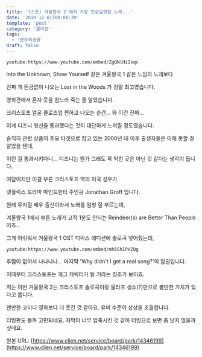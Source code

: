 ```yaml
---
title: '(스포) 겨울왕국 2 에서 가장 인상깊었던 노래...'
date: '2019-12-01T00:00:39'
template: 'post'
category: '클리앙'
tags: 
  - '모두의공원'
draft: false
---
```


`youtube:https://www.youtube.com/embed/ZgQNlHiIsqc`

  

Into the Unknown, Show Yourself 같은 겨울왕국 1 같은 느낌의 노래보다

진짜 개 뜬금없이 나오는 Lost in the Woods 가 정말 최고였습니다.

  

영화관에서 혼자 웃음 참느라 죽는 줄 알았습니다.

크리스토프 얼굴 클로즈업 짠하고 나오는 순간... 와 이건 진짜...

  

이게 디즈니 윗선을 통과했다는 것이 대단하게 느껴질 정도였습니다.

솔직히 관련 상품의 주요 타겟으로 잡고 있는 2000년 대 이후 출생자들은 이해 못할 걸 알았을 텐데,

이런 걸 통과시키다니... 디즈니는 뭔가 그래도 꽉 막힌 곳은 아닌 것 같다는 생각이 듭니다.

  

여담이지만 이걸 부른 크리스토프 역의 미국 성우가 

넷플릭스 드라마 마인드헌터 주인공 Jonathan Groff 입니다. 

원래 뮤지컬 배우 출신이라서 노래를 엄청 잘 부르는데, 

겨울왕국 1에서 부른 노래가 고작 1분도 안되는 Reindeer(s) are Better Than People이죠..

그게 아쉬워서 겨울왕국 1 OST 디럭스 에디션에 솔로곡 넣어줬는데,

  

`youtube:https://www.youtube.com/embed/mh5ShIPHZOg`

후렴이 없어서 나나나나... 마지막 'Why didn't I get a real song?'이 압권입니다.

이때부터 크리스토프는 개그 캐릭터가 될 거라는 징조가 보이죠.

  

저는 이번 겨울왕국 2는 크리스토프 솔로곡이랑 올라프 생쇼(?)만으로 볼만한 가치가 있다고 봅니다.

왠만한 코미디 영화보다 더 웃긴 것 같아요. 유머 수준이 상상을 초월합니다. 

더빙판도 볼까 고민되네요. 자막이 너무 압축시킨 것 같아 더빙으로 보면 좀 낫지 않을까 싶네요.

원본 URL: [https://www.clien.net/service/board/park/14346199](https://www.clien.net/service/board/park/14346199)